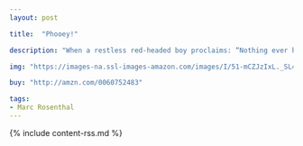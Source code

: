```yaml
---
layout: post

title:  "Phooey!"

description: "When a restless red-headed boy proclaims: “Nothing ever happens around here!” (And who hasn’t heard that complaint at home?), he kicks a can and sets into motion a series of wonderfully hilarious slapstick events that happen behind him—and because of him. With elephants on parade, pirates around every corner, pies flying, and oranges on the loose, Rosenthal creates an adventure-filled world that is anything BUT boring!"

img: "https://images-na.ssl-images-amazon.com/images/I/51-mCZJzIxL._SL480_.jpg"

buy: "http://amzn.com/0060752483"

tags:
- Marc Rosenthal
---
```


{% include content-rss.md %}